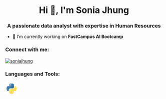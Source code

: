 <h1 align="center">Hi 👋, I'm Sonia Jhung</h1>
<h3 align="center">A passionate data analyst with expertise in Human Resources</h3>

- 🔭 I’m currently working on **FastCampus AI Bootcamp**

<h3 align="left">Connect with me:</h3>
<p align="left">
<a href="https://linkedin.com/in/soniajhung" target="blank"><img align="center" src="https://raw.githubusercontent.com/rahuldkjain/github-profile-readme-generator/master/src/images/icons/Social/linked-in-alt.svg" alt="soniajhung" height="30" width="40" /></a>
</p>

<h3 align="left">Languages and Tools:</h3>
<p align="left"> <a href="https://www.python.org" target="_blank" rel="noreferrer"> <img src="https://raw.githubusercontent.com/devicons/devicon/master/icons/python/python-original.svg" alt="python" width="40" height="40"/> </a> </p>
